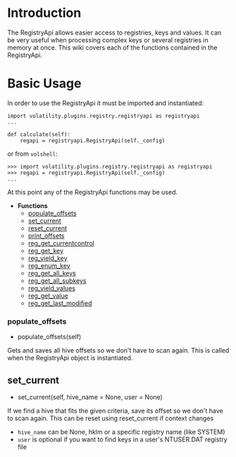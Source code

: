 # Introduction

The RegistryApi allows easier access to registries, keys and values.  It can be very useful when processing complex keys or several registries in memory at once.  This wiki covers each of the functions contained in the RegistryApi.

# Basic Usage

In order to use the RegistryApi it must be imported and instantiated: 

    import volatility.plugins.registry.registryapi as registryapi
    ...
    
    def calculate(self):
        regapi = registryapi.RegistryApi(self._config)
    

or from `volshell`:

    >>> import volatility.plugins.registry.registryapi as registryapi
    >>> regapi = registryapi.RegistryApi(self._config)
    ...

At this point any of the RegistryApi functions may be used.

- **Functions**
	- [populate_offsets](Command-Reference-Registry-Api#populate_offsets)
	- [set_current](Command-Reference-Registry-Api#set_current)
	- [reset_current](Command-Reference-Registry-Api#reset_current)
	- [print_offsets](Command-Reference-Registry-Api#print_offsets)
	- [reg_get_currentcontrol](Command-Reference-Registry-Api#reg_get_currentcontrolset)
	- [reg_get_key](Command-Reference-Registry-Api#reg_get_key)
	- [reg_yield_key](Command-Reference-Registry-Api#reg_yield_key)
	- [reg_enum_key](Command-Reference-Registry-Api#reg_enum_key)
	- [reg_get_all_keys](Command-Reference-Registry-Api#reg_get_all_keys)
	- [reg_get_all_subkeys](Command-Reference-Registry-Api#reg_get_all_subkeys)
	- [reg_yield_values](Command-Reference-Registry-Api#reg_yield_values)
	- [reg_get_value](Command-Reference-Registry-Api#reg_get_value)
	- [reg_get_last_modified](Command-Reference-Registry-Api#reg_get_last_modified)

### populate_offsets

* populate_offsets(self)

Gets and saves all hive offsets so we don't have to scan again.  This is called when the RegistryApi object is instantiated. 

## set_current

* set_current(self, hive_name = None, user = None)

If we find a hive that fits the given criteria, save its offset so we don't have to scan again. This can be reset using reset_current if context changes
- `hive_name` can be None, hklm or a specific registry name (like SYSTEM)
- `user` is optional if you want to find keys in a user's NTUSER.DAT registry file